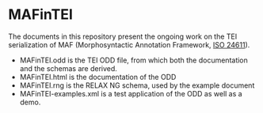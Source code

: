 # MAFinTEI
The documents in this repository present the ongoing work on the TEI serialization of MAF (Morphosyntactic Annotation Framework, [ISO 24611](https://www.iso.org/standard/51934.html)).


* MAFinTEI.odd is the TEI ODD file, from which both the documentation and the schemas are derived.
* MAFinTEI.html is the documentation of the ODD
* MAFinTEI.rng is the RELAX NG schema, used by the example document
* MAFinTEI-examples.xml is a test application of the ODD as well as a demo.

